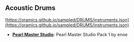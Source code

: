 ## Acoustic Drums

[https://oramics.github.io/sampled/DRUMS/instruments.json](https://oramics.github.io/sampled/DRUMS/instruments.json)

- __[Pearl Master Studio](https://oramics.github.io/sampled/DRUMS/pearl-master-studio/)__: Pearl Master Studio Pack 1 by enoe
